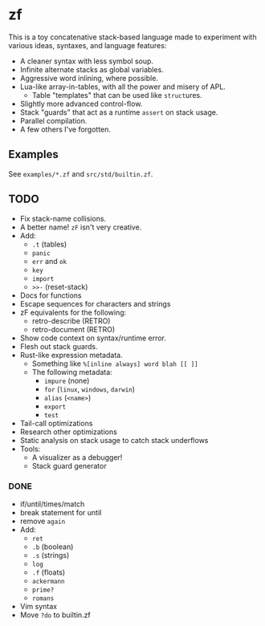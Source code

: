 # zf

This is a toy concatenative stack-based language made to experiment with
various ideas, syntaxes, and language features:

- A cleaner syntax with less symbol soup.
- Infinite alternate stacks as global variables.
- Aggressive word inlining, where possible.
- Lua-like array-in-tables, with all the power and misery of APL.
  - Table "templates" that can be used like `struct`ures.
- Slightly more advanced control-flow.
- Stack "guards" that act as a runtime `assert` on stack usage.
- Parallel compilation.
- A few others I've forgotten.

## Examples

See `examples/*.zf` and `src/std/builtin.zf`.

## TODO

- Fix stack-name collisions.
- A better name! `zF` isn't very creative.
- Add:
  - `.t` (tables)
  - `panic`
  - `err` and `ok`
  - `key`
  - `import`
  - `>>-` (reset-stack)
- Docs for functions
- Escape sequences for characters and strings
- zF equivalents for the following:
  - retro-describe (RETRO)
  - retro-document (RETRO)
- Show code context on syntax/runtime error.
- Flesh out stack guards.
- Rust-like expression metadata.
  - Something like `%[inline always] word blah [[ ]]`
  - The following metadata:
    - `impure` (none)
    - `for` (`linux`, `windows`, `darwin`)
    - `alias` (`<name>`)
    - `export`
    - `test`
- Tail-call optimizations
- Research other optimizations
- Static analysis on stack usage to catch stack underflows
- Tools:
  - A visualizer as a debugger!
  - Stack guard generator

### DONE

- if/until/times/match
- break statement for until
- remove `again`
- Add:
  - `ret`
  - `.b` (boolean)
  - `.s` (strings)
  - `log`
  - `.f` (floats)
  - `ackermann`
  - `prime?`
  - `romans`
- Vim syntax
- Move `?do` to builtin.zf
